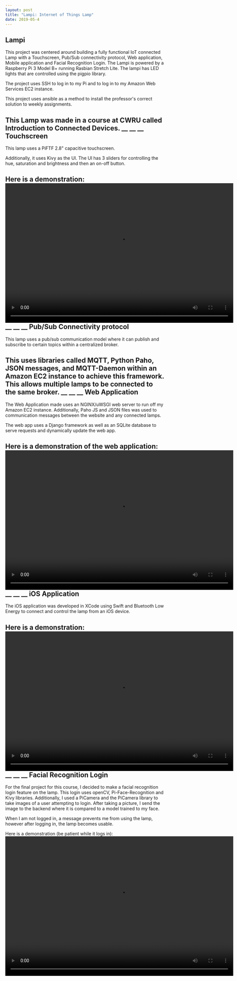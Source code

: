 ```yaml
---
layout: post
title: "Lampi: Internet of Things Lamp"
date: 2019-05-4
---
```


Lampi
-----------
This project was centered around building a fully functional IoT connected Lamp with a Touchscreen, Pub/Sub connectivity protocol, Web application, Mobile application and Facial Recognition Login. The Lampi is powered by a Raspberry Pi 3 Model B+ running Rasbian Stretch Lite. The lampi has LED lights that are controlled using the pigpio library.

The project uses SSH to log in to my Pi and to log in to my Amazon Web Services EC2 instance.

This project uses ansible as a method to install the professor's correct solution to weekly assignments.

This Lamp was made in a course at CWRU called Introduction to Connected Devices.
__
__
__
Touchscreen
-----------
This lamp uses a PiFTF 2.8" capacitive touchscreen.

Additionally, it uses Kivy as the UI. The UI has 3 sliders for controlling the hue, saturation and brightness and then an on-off button.

Here is a demonstration:
<video width="720" height="440" controls="controls">
  <source src="/../TouchscreenDemo.mp4"/>
</video>
__
__
__
Pub/Sub Connectivity protocol
-----------------------------
This lamp uses a pub/sub communication model where it can publish and subscribe to certain topics within a centralized broker.

This uses libraries called MQTT, Python Paho, JSON messages, and MQTT-Daemon within an Amazon EC2 instance to achieve this framework. This allows multiple lamps to be connected to the same broker.
__
__
__
Web Application
---------------
The Web Application made uses an NGINX/uWSGI web server to run off my Amazon EC2 instance. Additionally, Paho JS and JSON files was used to communication messages between the website and any connected lamps.

The web app uses a Django framework as well as an SQLite database to serve requests and dynamically update the web app.

Here is a demonstration of the web application:
<video width="720" height="440" controls="controls">
  <source src="/../WebAppDemo.mp4"/>
</video>
__
__
__
iOS Application
---------------
The iOS application was developed in XCode using Swift and Bluetooth Low Energy to connect and control the lamp from an iOS device.

Here is a demonstration:
<video width="720" height="440" controls="controls">
  <source src="/../iPhoneDemo.mp4"/>
</video>
__
__
__
Facial Recognition Login
------------------------
For the final project for this course, I decided to make a facial recognition login feature on the lamp. This login uses openCV, Pi-Face-Recognition and Kivy libraries. Additionally, I used a PiCamera and the PiCamera library to take images of a user attempting to login. After taking a picture, I send the image to the backend where it is compared to a model trained to my face.

When I am not logged in, a message prevents me from using the lamp, however after logging in, the lamp becomes usable.

Here is a demonstration (be patient while it logs in):
<video width="720" height="440" controls="controls">
  <source src="/../FaceRecognitionDemo.mp4"/>
</video>
